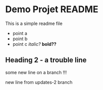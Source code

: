 # Demo Projet README

This is a simple readme file

* point a
* point b
* point c *italic?* **bold??**

## Heading 2 - a trouble line

some new line on a branch !!!

new line from updates-2 branch

